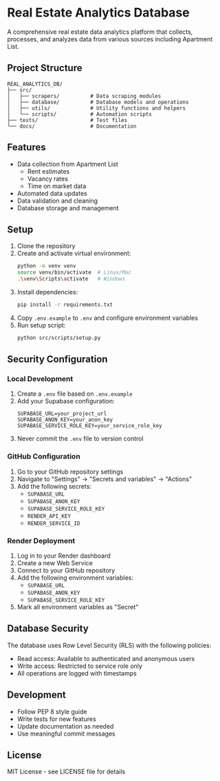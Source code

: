 # Real Estate Analytics Database

A comprehensive real estate data analytics platform that collects, processes, and analyzes data from various sources including Apartment List.

## Project Structure

```
REAL_ANALYTICS_DB/
├── src/
│   ├── scrapers/          # Data scraping modules
│   ├── database/          # Database models and operations
│   ├── utils/             # Utility functions and helpers
│   └── scripts/           # Automation scripts
├── tests/                 # Test files
└── docs/                  # Documentation
```

## Features

- Data collection from Apartment List
  - Rent estimates
  - Vacancy rates
  - Time on market data
- Automated data updates
- Data validation and cleaning
- Database storage and management

## Setup

1. Clone the repository
2. Create and activate virtual environment:
   ```bash
   python -m venv venv
   source venv/bin/activate  # Linux/Mac
   .\venv\Scripts\activate   # Windows
   ```
3. Install dependencies:
   ```bash
   pip install -r requirements.txt
   ```
4. Copy `.env.example` to `.env` and configure environment variables
5. Run setup script:
   ```bash
   python src/scripts/setup.py
   ```

## Security Configuration

### Local Development

1. Create a `.env` file based on `.env.example`
2. Add your Supabase configuration:
   ```
   SUPABASE_URL=your_project_url
   SUPABASE_ANON_KEY=your_anon_key
   SUPABASE_SERVICE_ROLE_KEY=your_service_role_key
   ```
3. Never commit the `.env` file to version control

### GitHub Configuration

1. Go to your GitHub repository settings
2. Navigate to "Settings" -> "Secrets and variables" -> "Actions"
3. Add the following secrets:
   - `SUPABASE_URL`
   - `SUPABASE_ANON_KEY`
   - `SUPABASE_SERVICE_ROLE_KEY`
   - `RENDER_API_KEY`
   - `RENDER_SERVICE_ID`

### Render Deployment

1. Log in to your Render dashboard
2. Create a new Web Service
3. Connect to your GitHub repository
4. Add the following environment variables:
   - `SUPABASE_URL`
   - `SUPABASE_ANON_KEY`
   - `SUPABASE_SERVICE_ROLE_KEY`
5. Mark all environment variables as "Secret"

## Database Security

The database uses Row Level Security (RLS) with the following policies:
- Read access: Available to authenticated and anonymous users
- Write access: Restricted to service role only
- All operations are logged with timestamps

## Development

- Follow PEP 8 style guide
- Write tests for new features
- Update documentation as needed
- Use meaningful commit messages

## License

MIT License - see LICENSE file for details 
